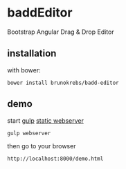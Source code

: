 # baddEditor
Bootstrap Angular Drag & Drop Editor

## installation

with bower:
```
bower install brunokrebs/badd-editor
```

## demo

start [gulp](http://gulpjs.com/) [static webserver](https://www.npmjs.com/package/gulp-webserver)
```
gulp webserver
```

then go to your browser
```
http://localhost:8000/demo.html
```
